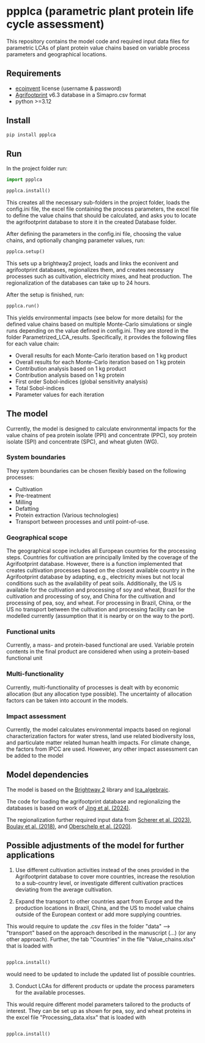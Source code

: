 # ppplca (parametric plant protein life cycle assessment)

This repository contains the model code and required input data files for parametric LCAs of plant protein value chains based on variable process parameters and geographical locations.

## Requirements

- [ecoinvent](https://ecoinvent.org/) license (username & password)
- [Agrifootprint](https://blonksustainability.nl/agri-footprint) v6.3 database in a Simapro.csv format
- python >=3.12

## Install 

```bash
pip install ppplca
```

## Run

In the project folder run:
```python
import ppplca

ppplca.install()
```
This creates all the necessary sub-folders in the project folder, loads the config.ini file, the excel file containing the process parameters, the excel file to define the value chains that should be calculated, and asks you to locate the agrifootprint database to store it in the created Database folder.

After defining the parameters in the config.ini file, choosing the value chains, and optionally changing parameter values, run:
```python
ppplca.setup()
```
This sets up a brightway2 project, loads and links the econivent and agrifootprint databases, regionalizes them, and creates necessary processes such as cultivation, electricity mixes, and heat production. The regionalization of the databases can take up to 24 hours.

After the setup is finished, run:
```python
ppplca.run()
```
This yields environmental impacts (see below for more details) for the defined value chains based on multiple Monte-Carlo simulations or single runs depending on the value defined in config.ini. They are stored in the folder Parametrized_LCA_results. Specifically, it provides the following files for each value chain:
- Overall results for each Monte-Carlo iteration based on 1 kg product
- Overall results for each Monte-Carlo iteration based on 1 kg protein
- Contribution analysis based on 1 kg product
- Contribution analysis based on 1 kg protein
- First order Sobol-indices (global sensitivity analysis)
- Total Sobol-indices
- Parameter values for each iteration

## The model

Currently, the model is designed to calculate environmental impacts for the value chains of pea protein isolate (PPI) and concentrate (PPC), soy protein isolate (SPI) and concentrate (SPC), and wheat gluten (WG).

### System boundaries

They system boundaries can be chosen flexibly based on the following processes:
- Cultivation
- Pre-treatment
- Milling
- Defatting
- Protein extraction (Various technologies)
- Transport between processes and until point-of-use.

### Geographical scope

The geographical scope includes all European countries for the processing steps. Countries for cultivation are principally limited by the coverage of the Agrifootprint database. However, there is a function implemented that creates cultivation processes based on the closest available country in the Agrifootprint database by adapting, e.g., electricity mixes but not local conditions such as the availability of peat soils. Additionally, the US is available for the cultivation and processing of soy and wheat, Brazil for the cultivation and processing of soy, and China for the cultivation and processing of pea, soy, and wheat. For processing in Brazil, China, or the US no transport between the cultivation and processing facility can be modelled currently (assumption that it is nearby or on the way to the port).

### Functional units

Currently, a mass- and protein-based functional are used. Variable protein contents in the final product are considered when using a protein-based functional unit

### Multi-functionality

Currently, multi-functionality of processes is dealt with by economic allocation (but any allocation type possible). The uncertainty of allocation factors can be taken into account in the models.

### Impact assessment

Currently, the model calculates environmental impacts based on regional characterization factors for water stress, land use related biodiversity loss, and particulate matter related human health impacts. For climate change, the factors from IPCC are used. However, any other impact assessment can be added to the model

## Model dependencies

The model is based on the [Brightway 2](https://github.com/brightway-lca/brightway2) library and [lca_algebraic](https://github.com/oie-mines-paristech/lca_algebraic/).

The code for loading the agrifootprint database and regionalizing the databases is based on work of [Jing et al. (2024)](https://doi.org/10.1021/acs.est.4c03005).

The regionalization further required input data from [Scherer et al. (2023)](https://doi.org/10.1021/acs.est.3c04191), [Boulay et al. (2018)](https://doi.org/10.1007/s11367-017-1333-8), and [Oberschelp et al. (2020)](https://dx.doi.org/10.1021/acs.est.0c05691).

## Possible adjustments of the model for further applications

1. Use different cultivation activities instead of the ones provided in the Agrifootprint database to cover more countries, increase the resolution to a sub-country level, or investigate different cultivation practices deviating from the average cultivation.

2. Expand the transport to other countries apart from Europe and the production locations in Brazil, China, and the US to model value chains outside of the European context or add more supplying countries.

This would require to update the .csv files in the folder "data" --> "transport" based on the approach described in the manuscript (...) (or any other approach). Further, the tab "Countries" in the file "Value_chains.xlsx" that is loaded with
```python

ppplca.install()
```
would need to be updated to include the updated list of possible countries.

3. Conduct LCAs for different products or update the process parameters for the available processes.

This would require different model parameters tailored to the products of interest. They can be set up as shown for pea, soy, and wheat proteins in the excel file "Processing_data.xlsx" that is loaded with
```python

ppplca.install()
```